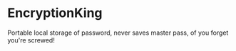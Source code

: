 # EncryptionKing
Portable local storage of password, never saves master pass, of you forget you're screwed!
